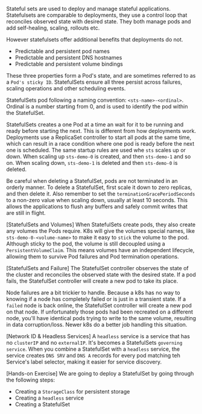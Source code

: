 Stateful sets are used to deploy and manage stateful applications. Statefulsets are comparable to deployments, they use a control loop that reconciles observed state with desired state. They both manage pods and add self-healing, scaling, rollouts etc.

However statefulsets offer additional benefits that deployments do not.

* Predictable and persistent pod names
* Predictable and persistent DNS hostnames
* Predictable and persistent volume bindings

These three properties form a Pod's state, and are sometimes referred to as a `Pod's sticky ID`. StatefulSets ensure all three persist across failures, scaling operations and other scheduling events.

StatefulSets pod following a naming convention: `<sts-name>-<ordinal>`. Ordinal is a number starting from 0, and is used to identify the pod within the StatefulSet.

StatefulSets creates a one Pod at a time an wait for it to be running and ready before starting the next. This is different from how deployments work. Deployments use a ReplicaSet controller to start all pods at the same time, which can result in a race condition where one pod is ready before the next one is scheduled. The same startup rules are used whe `sts` scales up or down. When scaling up `sts-demo-0` is created, and then `sts-demo-1` and so on. When scaling down, `sts-demo-1` is deleted and then `sts-demo-0` is deleted.

Be careful when deleting a StatefulSet, pods are not terminated in an orderly manner. To delete a StatefulSet, first scale it down to zero replicas, and then delete it. Also remember to set the `terminationGracePeriodSeconds` to a non-zero value when scaling down, usually at least 10 seconds. This allows the applications to flush any buffers and safely commit writes that are still in flight.

[StatefulSets and Volumes]
When StatefulSets create pods, they also create any volumes the Pods require. K8s will give the volumes special names, like `sts-demo-0-<volume-name>` to make it easy to `stick` the volume to the pod. Although sticky to the pod, the volume is still decoupled using a `PersistentVolumeClaim`. This means volumes have an independent lifecycle, allowing them to survive Pod failures and Pod termination operations.

[StatefulSets and Failure]
The StatefulSet controller observes the state of the cluster and reconciles the observed state with the desired state. If a pod fails, the StatefulSet controller will create a new pod to take its place.

Node failures are a bit trickier to handle. Because a k8s has no way to knowing if a node has completely failed or is just in a transient state. If a `failed` node is back online, the StatefulSet controller will create a new pod on that node. If unfortunately those pods had been recreated on a different node, you'll have identical pods trying to write to the same volume, resulting in data corruption/loss. Newer k8s do a better job handling this situation.

[Network ID & Headless Services]
A `headless` service is a service that has no `clusterIP` and no `externalIP`. It's becomes a StatefulSets `governing service`. When you combine a StatefulSet with a `headless` service, the service creates `DNS SRV` and `DNS A` records for every pod matching teh Service's label selector, making it easier for service discovery.

[Hands-on Exercise]
We are going to deploy a StatefulSet by going through the following steps:
* Creating a `StorageClass` for persistent storage
* Creating a `headless` service
* Creating a StatefulSet



